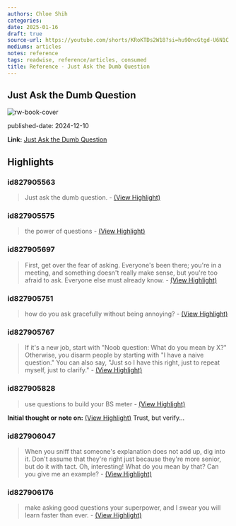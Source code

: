 ```yaml
---
authors: Chloe Shih
categories:
date: 2025-01-16
draft: true
source-url: https://youtube.com/shorts/KRoKTDs2W18?si=hu9OncGtgd-U6N1C
mediums: articles
notes: reference
tags: readwise, reference/articles, consumed
title: Reference - Just Ask the Dumb Question
---
```

## Just Ask the Dumb Question

![rw-book-cover](https://i.ytimg.com/vi/KRoKTDs2W18/maxresdefault.jpg?sqp=-oaymwEmCIAKENAF8quKqQMa8AEB-AG2CIACgA-KAgwIABABGFogXShlMA8=&rs=AOn4CLDIiFrsoGATfVvcCVxV8vLvp99QAQ)

published-date: 2024-12-10

**Link:** [Just Ask the Dumb Question](https://youtube.com/shorts/KRoKTDs2W18?si=hu9OncGtgd-U6N1C)

## Highlights
### id827905563

> Just ask the dumb question.
> \- [(View Highlight)](https://read.readwise.io/read/01jfrm3ytkja4jzgyrfwv5ynpv)

### id827905575

> the power of questions
> \- [(View Highlight)](https://read.readwise.io/read/01jfrm4q9kax8x8fgc4859h1fa)

### id827905697

> First, get over the fear of asking. Everyone's been there; you're in a meeting, and something doesn't really make sense, but you're too afraid to ask. Everyone else must already know.
> \- [(View Highlight)](https://read.readwise.io/read/01jfrm5rwhcycjv4v4q33kshyh)

### id827905751

> how do you ask gracefully without being annoying?
> \- [(View Highlight)](https://read.readwise.io/read/01jfrm6qfd2z8dkj11ae6ynb46)

### id827905767

> If it's a new job, start with "Noob question: What do you mean by X?" Otherwise, you disarm people by starting with "I have a naive question." You can also say, "Just so I have this right, just
>   to repeat myself, just to clarify."
> \- [(View Highlight)](https://read.readwise.io/read/01jfrm7830qtfcete01ss19b48)

### id827905828

> use questions to build your BS meter
> \- [(View Highlight)](https://read.readwise.io/read/01jfrm88wkgd16xrcts5y48g1v)

**Initial thought or note on:** [(View Highlight)](https://read.readwise.io/read/01jfrm88wkgd16xrcts5y48g1v)
Trust, but verify...

### id827906047

> When you sniff that someone's explanation does not add up, dig into it. Don't assume that they're right just because they're more senior, but do it with tact. Oh, interesting! What do you mean by that? Can you give me an example?
> \- [(View Highlight)](https://read.readwise.io/read/01jfrmaex4f2hb0fspkrvb2m7n)

### id827906176

> make asking good questions your superpower, and I swear you will learn faster than ever.
> \- [(View Highlight)](https://read.readwise.io/read/01jfrmbj20zkkemxamke53fqce)



